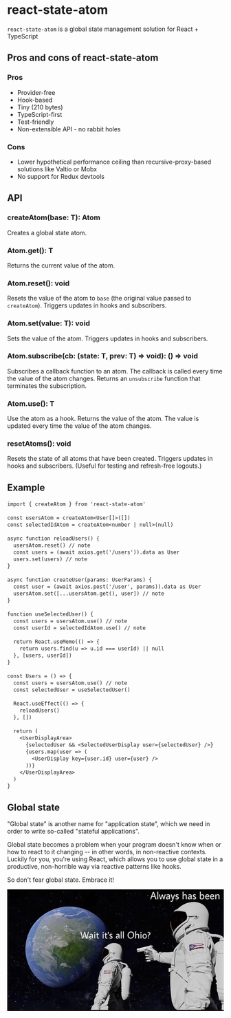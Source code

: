 # react-state-atom

`react-state-atom` is a global state management solution for React + TypeScript

## Pros and cons of react-state-atom

### Pros

- Provider-free
- Hook-based
- Tiny (210 bytes)
- TypeScript-first
- Test-friendly
- Non-extensible API - no rabbit holes

### Cons

- Lower hypothetical performance ceiling than recursive-proxy-based solutions like Valtio or Mobx
- No support for Redux devtools

## API

### createAtom<T>(base: T): Atom<T>

Creates a global state atom.

### Atom.get(): T

Returns the current value of the atom.

### Atom.reset(): void

Resets the value of the atom to `base` (the original value passed to `createAtom`). Triggers updates in hooks and subscribers.

### Atom.set(value: T): void

Sets the value of the atom. Triggers updates in hooks and subscribers.

### Atom.subscribe(cb: (state: T, prev: T) => void): () => void

Subscribes a callback function to an atom. The callback is called every time the value of the atom changes. Returns an `unsubscribe` function that terminates the subscription.

### Atom.use(): T

Use the atom as a hook. Returns the value of the atom. The value is updated every time the value of the atom changes.

### resetAtoms(): void

Resets the state of all atoms that have been created. Triggers updates in hooks and subscribers. (Useful for testing and refresh-free logouts.)

## Example

```tsx
import { createAtom } from 'react-state-atom'

const usersAtom = createAtom<User[]>([])
const selectedIdAtom = createAtom<number | null>(null)

async function reloadUsers() {
  usersAtom.reset() // note
  const users = (await axios.get('/users')).data as User
  users.set(users) // note
}

async function createUser(params: UserParams) {
  const user = (await axios.post('/user', params)).data as User
  usersAtom.set([...usersAtom.get(), user]) // note
}

function useSelectedUser() {
  const users = usersAtom.use() // note
  const userId = selectedIdAtom.use() // note

  return React.useMemo(() => {
    return users.find(u => u.id === userId) || null
  }, [users, userId])
}

const Users = () => {
  const users = usersAtom.use() // note
  const selectedUser = useSelectedUser()

  React.useEffect(() => {
    reloadUsers()
  }, [])

  return (
    <UserDisplayArea>
      {selectedUser && <SelectedUserDisplay user={selectedUser} />}
      {users.map(user => (
        <UserDisplay key={user.id} user={user} />
      ))}
    </UserDisplayArea>
  )
}
```

## Global state

"Global state" is another name for "application state", which we need in order to write so-called "stateful applications".

Global state becomes a problem when your program doesn't know when or how to react to it changing -- in other words, in non-reactive contexts. Luckily for you, you're using React, which allows you to use global state in a productive, non-horrible way via reactive patterns like hooks.

So don't fear global state. Embrace it!

![global state meme](https://github.com/ethangclark/react-state-atom/blob/main/ohio.webp?raw=true)
